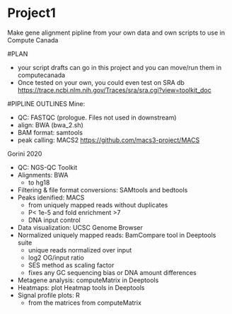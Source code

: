 # Project1
Make gene alignment pipline from your own data and own scripts
to use in Compute Canada

#PLAN
- your script drafts can go in this project and you can move/run them in computecanada
- Once tested on your own, you could even test on SRA db
    https://trace.ncbi.nlm.nih.gov/Traces/sra/sra.cgi?view=toolkit_doc

#PIPLINE OUTLINES
Mine: 
- QC: FASTQC (prologue. Files not used in downstream)
- align: BWA (bwa_2.sh)
- BAM format: samtools
- peak calling: MACS2 
    https://github.com/macs3-project/MACS

Gorini 2020
- QC: NGS-QC Toolkit
- Alignments: BWA
    - to hg18
- Filtering & file format conversions: SAMtools and bedtools
- Peaks idenified: MACS
    - from uniquely mapped reads without duplicates
    - P< 1e-5 and fold enrichment >7
    - DNA input control
- Data visualization: UCSC Genome Browser
- Normalized uniquely mapped reads: BamCompare tool in Deeptools suite
    - unique reads normalized over input 
    - log2 OG/input ratio
    - SES method as scaling factor
    - fixes any GC sequencing bias or DNA amount differences
- Metagene analysis: computeMatrix in Deeptools
- Heatmaps: plot Heatmap tools in Deeptools
- Signal profile plots: R 
    - from the matrices from computeMatrix